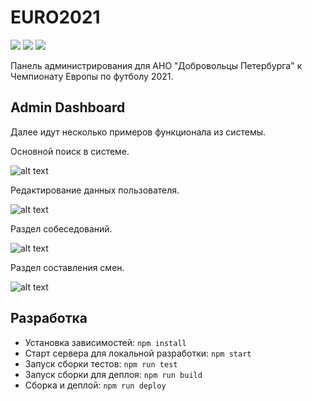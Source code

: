 # EURO2021

[![](https://github.com/evelas/euro2021/actions/workflows/editorconfig.yml/badge.svg)](https://github.com/evelas/euro2021/actions?query=workflow%3AEditorConfig)
[![](https://github.com/evelas/euro2021/actions/workflows/eslint.yml/badge.svg)](https://github.com/evelas/euro2021/actions?query=workflow%3AESlint)
[![](https://github.com/evelas/euro2021/actions/workflows/deploy.yml/badge.svg)](https://github.com/evelas/euro2021/actions?query=workflow%3ADeploy)

Панель администрирования для АНО "Добровольцы Петербурга" к Чемпионату Европы по футболу 2021.

## Admin Dashboard

Далее идут несколько примеров функционала из системы.

Основной поиск в системе.

![alt text](https://sun9-59.userapi.com/impg/Zn2c2tyXwCcydWvl6xkAA21ZWMqe5_NmXm56UQ/rcptZsRr9nA.jpg?size=1259x631&quality=96&sign=5c4794b6e17b1d08bf7c954a722f25b4&type=album)

Редактирование данных пользователя.

![alt text](https://sun9-67.userapi.com/impg/Qkbqi-eWgYAN3U5M2YFUSTgQmTAHuMi-G-_3BA/v8LmAIxJjJM.jpg?size=1646x836&quality=96&sign=434c8c7c5e216e8d9033b7c90f6613db&type=album)

Раздел собеседований.

![alt text](https://sun9-24.userapi.com/impg/Cm3PclZQmfzDISMRGS-PI3wvJ3oQ4gRSsKYRtA/b22XAE_gGAM.jpg?size=1904x880&quality=96&sign=4b02b3b8701ad4c6c03cb6d6a96da976&type=album)

Раздел составления смен.

![alt text](https://sun9-31.userapi.com/impg/PIoMIoX2-d-ODMunuWP3yEhUTMiBT8C5YxG3tg/sYopnExPHvE.jpg?size=1905x870&quality=96&sign=78e2c248df39d3cc769357a8f5cc42ea&type=album)

## Разработка

- Установка зависимостей: `npm install`
- Старт сервера для локальной разработки: `npm start`
- Запуск сборки тестов: `npm run test`
- Запуск сборки для деплоя: `npm run build`
- Сборка и деплой: `npm run deploy`
